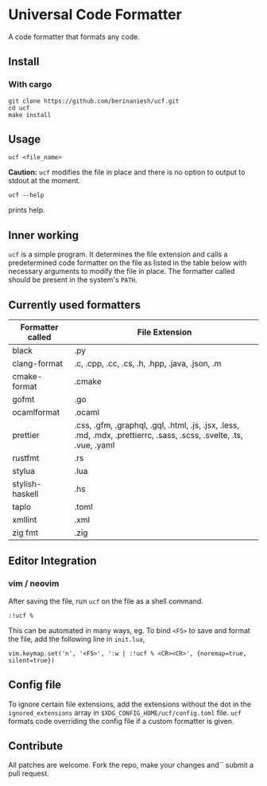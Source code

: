 # Universal Code Formatter

A code formatter that formats any code.

## Install

### With cargo

```
git clone https://github.com/berinaniesh/ucf.git
cd ucf
make install
```

## Usage

```
ucf <file_name>
```

**Caution:** `ucf` modifies the file in place and there is no option to output to stdout at the moment.

```
ucf --help
```

prints help.

## Inner working

`ucf` is a simple program. It determines the file extension and calls a predetermined code formatter on the file as listed in the table below with necessary arguments to modify the file in place. The formatter called should be present in the system's `PATH`.

## Currently used formatters

| Formatter called | File Extension                                                                 |
| ---------------- | ------------------------------------------------------------------------------ | 
| black            | .py                                                                            |
| clang-format     | .c, .cpp, .cc, .cs, .h, .hpp, .java, .json, .m                                 |
| cmake-format     | .cmake                                                                         |
| gofmt            | .go                                                                            |
| ocamlformat		| .ocaml |
| prettier         | .css, .gfm, .graphql, .gql, .html, .js, .jsx, .less, .md, .mdx, .prettierrc, .sass, .scss, .svelte, .ts, .vue, .yaml |
| rustfmt          | .rs                                                                            |
| stylua           | .lua                                                                           |
| stylish-haskell  | .hs                                                                            |
| taplo		   | .toml	|
| xmllint	     | 	   .xml |
| zig fmt 	| .zig	|

## Editor Integration

### vim / neovim

After saving the file, run `ucf` on the file as a shell command.

```
:!ucf %
```

This can be automated in many ways, eg. To bind `<F5>` to save and format the file, add the following line in `init.lua`,

```
vim.keymap.set('n', '<F5>', ':w | :!ucf % <CR><CR>', {noremap=true, silent=true})
```

## Config file

To ignore certain file extensions, add the extensions without the dot in the `ignored_extensions` array in `$XDG_CONFIG_HOME/ucf/config.toml` file. `ucf` formats code overriding the config file if a custom formatter is given. 

## Contribute

All patches are welcome. Fork the repo, make your changes and`` submit a pull request.
